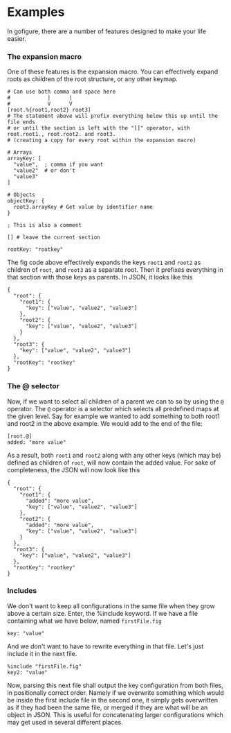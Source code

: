 # Examples
In gofigure, there are a number of features designed to make your life easier.

### The expansion macro
One of these features is the expansion macro. You can effectively expand roots as children of the root structure, or any other keymap.
```
# Can use both comma and space here
#            |      |
#            V      V
[root.%{root1,root2} root3]
# The statement above will prefix everything below this up until the file ends 
# or until the section is left with the "[]" operator, with root.root1., root.root2. and root3. 
# (creating a copy for every root within the expansion macro)

# Arrays
arrayKey: [
  "value",  ; comma if you want
  "value2"  # or don't
  "value3"  
]

# Objects
objectKey: {
  root3.arrayKey # Get value by identifier name
}

; This is also a comment

[] # leave the current section

rootKey: "rootkey"
```
The fig code above effectively expands the keys `root1` and `root2` as children of `root`, and `root3` as a separate root. Then it prefixes everything in that section with those keys as parents. In JSON, it looks like this
```
{
  "root": {
    "root1": {
      "key": ["value", "value2", "value3"]
    },
    "root2": {
      "key": ["value", "value2", "value3"]
    }
  },
  "root3": {
    "key": ["value", "value2", "value3"]
  },
  "rootKey": "rootkey"
}
```

### The @ selector
Now, if we want to select all children of a parent we can to so by using the `@` operator. The `@` operator is a selector which selects all predefined maps at the given level.
Say for example we wanted to add something to both root1 and root2 in the above example. We would add to the end of the file:
```
[root.@]
added: "more value"
```
As a result, both `root1` and `root2` along with any other keys (which may be) defined as children of `root`, will now contain the added value. For sake of completeness, the JSON will now look like this
```
{
  "root": {
    "root1": {
      "added": "more value",
      "key": ["value", "value2", "value3"]
    },
    "root2": {
      "added": "more value",
      "key": ["value", "value2", "value3"]
    }
  },
  "root3": {
    "key": ["value", "value2", "value3"]
  },
  "rootKey": "rootkey"
}
```

### Includes
We don't want to keep all configurations in the same file when they grow above a certain size. Enter, the %include keyword. If we have a file containing what we have below, named `firstFile.fig`
```
key: "value"
```
And we don't want to have to rewrite everything in that file. Let's just include it in the next file.
```
%include "firstFile.fig"
key2: "value"
```
Now, parsing this next file shall output the key configuration from both files, in positionally correct order. Namely if we overwrite something which would be inside the first include file in the second one, it simply gets overwritten as if they had been the same file, or merged if they are what will be an object in JSON. This is useful for concatenating larger configurations which may get used in several different places.

